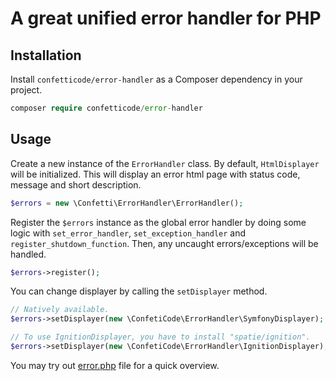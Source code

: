 # A great unified error handler for PHP

## Installation

Install `confetticode/error-handler` as a Composer dependency in your project.

```php
composer require confetticode/error-handler
```

## Usage

Create a new instance of the `ErrorHandler` class. By default, `HtmlDisplayer` will be initialized. This will display an error html page with status code, message and short description.

```php
$errors = new \Confetti\ErrorHandler\ErrorHandler();
```

Register the `$errors` instance as the global error handler by doing some logic with `set_error_handler`, `set_exception_handler` and `register_shutdown_function`. Then, any uncaught errors/exceptions will be handled.

```php
$errors->register();
```

You can change displayer by calling the `setDisplayer` method.

```php
// Natively available.
$errors->setDisplayer(new \ConfetiCode\ErrorHandler\SymfonyDisplayer);

// To use IgnitionDisplayer, you have to install "spatie/ignition".
$errors->setDisplayer(new \ConfetiCode\ErrorHandler\IgnitionDisplayer);
```

You may try out [error.php](./sample/error.php) file for a quick overview.
